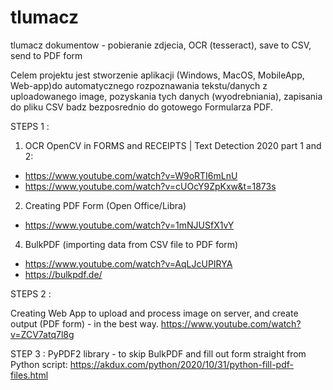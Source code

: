# tlumacz
tlumacz dokumentow - pobieranie zdjecia, OCR (tesseract), save to CSV, send to PDF form


Celem projektu jest stworzenie aplikacji (Windows, MacOS, MobileApp, Web-app)do automatycznego rozpoznawania tekstu/danych z uploadowanego image, pozyskania tych danych (wyodrebniania), zapisania do pliku CSV badz bezposrednio do gotowego Formularza PDF. 


STEPS 1 :
1) OCR OpenCV in FORMS and RECEIPTS | Text Detection 2020 part 1 and 2: 
  - https://www.youtube.com/watch?v=W9oRTI6mLnU
  - https://www.youtube.com/watch?v=cUOcY9ZpKxw&t=1873s

2) Creating PDF Form (Open Office/Libra)
  - https://www.youtube.com/watch?v=1mNJUSfX1vY
  
4) BulkPDF (importing data from CSV file to PDF form)
  - https://www.youtube.com/watch?v=AqLJcUPIRYA
  - https://bulkpdf.de/


STEPS 2 :

  Creating Web App to upload and process image on server, and create output (PDF form) - in the best way.
    https://www.youtube.com/watch?v=ZCV7atq7l8g
    
STEP 3 : 
  PyPDF2 library - to skip BulkPDF and fill out form straight from Python script:
     https://akdux.com/python/2020/10/31/python-fill-pdf-files.html
